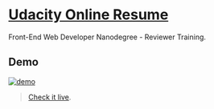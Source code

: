 # [Udacity Online Resume](https://github.com/udacity/frontend-nanodegree-resume)

Front-End Web Developer Nanodegree - Reviewer Training.

## Demo

[![demo](https://raw.githubusercontent.com/brenopolanski/udacity-online-resume/master/demo.png)](http://brenopolanski.github.io/udacity-online-resume/)

> [Check it live](http://brenopolanski.github.io/udacity-online-resume/).
